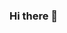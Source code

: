 ### Hi there 👋

<!--
**hieu-ht/hieu-ht** is a ✨ _special_ ✨ repository because its `README.md` (this file) appears on your GitHub profile.

Here are some ideas to get you started:

- 🔭 I’m currently working at Open Commerce Group
- 🌱 I’m currently learning VueJS

